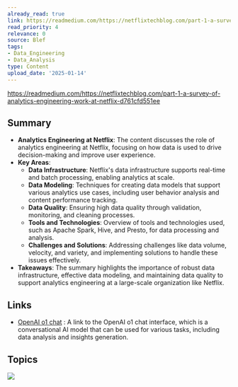 ```yaml
---
already_read: true
link: https://readmedium.com/https://netflixtechblog.com/part-1-a-survey-of-analytics-engineering-work-at-netflix-d761cfd551ee
read_priority: 4
relevance: 0
source: Blef
tags:
- Data_Engineering
- Data_Analysis
type: Content
upload_date: '2025-01-14'
---
```


https://readmedium.com/https://netflixtechblog.com/part-1-a-survey-of-analytics-engineering-work-at-netflix-d761cfd551ee
## Summary

- **Analytics Engineering at Netflix**: The content discusses the role of analytics engineering at Netflix, focusing on how data is used to drive decision-making and improve user experience.
- **Key Areas**:
  - **Data Infrastructure**: Netflix's data infrastructure supports real-time and batch processing, enabling analytics at scale.
  - **Data Modeling**: Techniques for creating data models that support various analytics use cases, including user behavior analysis and content performance tracking.
  - **Data Quality**: Ensuring high data quality through validation, monitoring, and cleaning processes.
  - **Tools and Technologies**: Overview of tools and technologies used, such as Apache Spark, Hive, and Presto, for data processing and analysis.
  - **Challenges and Solutions**: Addressing challenges like data volume, velocity, and variety, and implementing solutions to handle these issues effectively.
- **Takeaways**: The summary highlights the importance of robust data infrastructure, effective data modeling, and maintaining data quality to support analytics engineering at a large-scale organization like Netflix.
## Links

- [OpenAI o1 chat](https://openai01.net/) : A link to the OpenAI o1 chat interface, which is a conversational AI model that can be used for various tasks, including data analysis and insights generation.

## Topics

![](topics/Concept/Analytics%20Engineering)